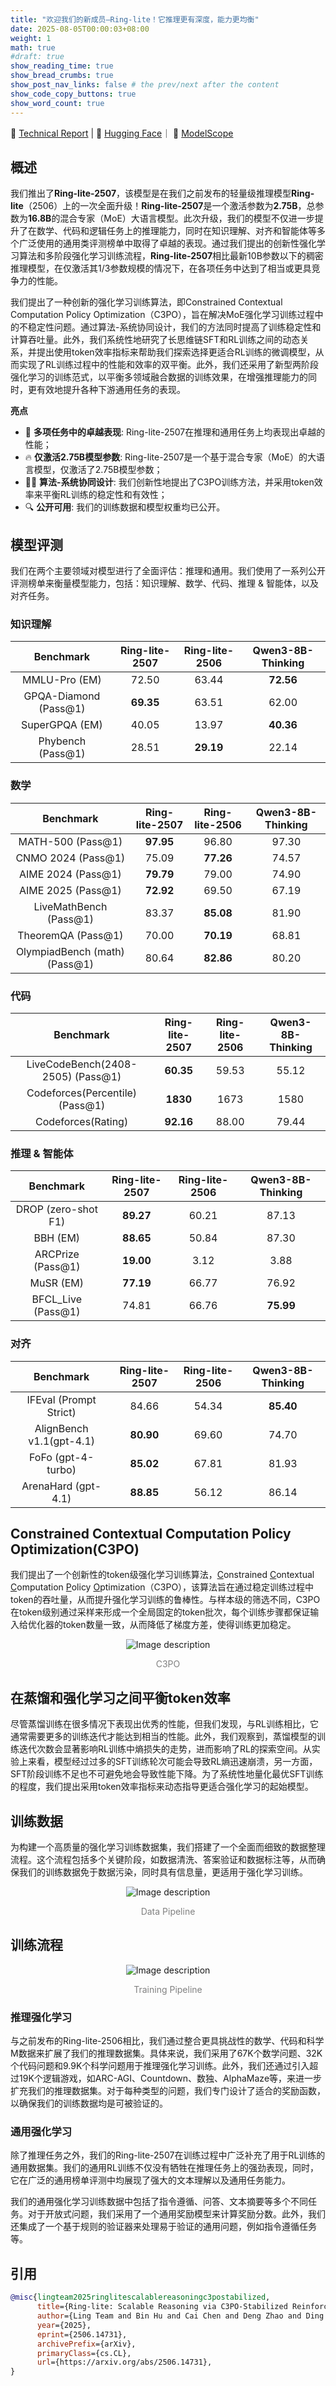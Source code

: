 ```yaml
---
title: "欢迎我们的新成员—Ring-lite！它推理更有深度，能力更均衡"
date: 2025-08-05T00:00:03+08:00
weight: 1
math: true
#draft: true
show_reading_time: true
show_bread_crumbs: true
show_post_nav_links: false # the prev/next after the content
show_code_copy_buttons: true
show_word_count: true
---
```


📖 [Technical Report](https://arxiv.org/abs/2506.14731) | 🤗 [Hugging Face](https://huggingface.co/inclusionAI/Ring-lite-2507)｜ 🤖 [ModelScope](https://modelscope.cn/models/inclusionAI/Ring-lite-2507)

## 概述
我们推出了**Ring-lite-2507**，该模型是在我们之前发布的轻量级推理模型**Ring-lite**（2506）上的一次全面升级！**Ring-lite-2507**是一个激活参数为**2.75B**，总参数为**16.8B**的混合专家（MoE）大语言模型。此次升级，我们的模型不仅进一步提升了在数学、代码和逻辑任务上的推理能力，同时在知识理解、对齐和智能体等多个广泛使用的通用类评测榜单中取得了卓越的表现。通过我们提出的创新性强化学习算法和多阶段强化学习训练流程，**Ring-lite-2507**相比最新10B参数以下的稠密推理模型，在仅激活其1/3参数规模的情况下，在各项任务中达到了相当或更具竞争力的性能。

我们提出了一种创新的强化学习训练算法，即Constrained Contextual Computation Policy Optimization（C3PO），旨在解决MoE强化学习训练过程中的不稳定性问题。通过算法-系统协同设计，我们的方法同时提高了训练稳定性和计算吞吐量。此外，我们系统性地研究了长思维链SFT和RL训练之间的动态关系，并提出使用token效率指标来帮助我们探索选择更适合RL训练的微调模型，从而实现了RL训练过程中的性能和效率的双平衡。此外，我们还采用了新型两阶段强化学习的训练范式，以平衡多领域融合数据的训练效果，在增强推理能力的同时，更有效地提升各种下游通用任务的表现。


**亮点**

+ 🚀 **多项任务中的卓越表现**: Ring-lite-2507在推理和通用任务上均表现出卓越的性能；
+ 🔥 **仅激活2.75B模型参数**: Ring-lite-2507是一个基于混合专家（MoE）的大语言模型，仅激活了2.75B模型参数；
+ ⛓️‍💥 **算法-系统协同设计**: 我们创新性地提出了C3PO训练方法，并采用token效率来平衡RL训练的稳定性和有效性；
+ 🔍 **公开可用**: 我们的训练数据和模型权重均已公开。


## 模型评测
我们在两个主要领域对模型进行了全面评估：推理和通用。我们使用了一系列公开评测榜单来衡量模型能力，包括：知识理解、数学、代码、推理 \& 智能体，以及对齐任务。

### 知识理解

| **Benchmark**   | **Ring-lite-2507** | **Ring-lite-2506** | **Qwen3-8B-Thinking** 
| :-------------: | :---------------: | :-----------: | :-------------------: | 
| MMLU-Pro (EM)         | 72.50	    | 63.44	    | **72.56** | 
| GPQA-Diamond (Pass@1) | **69.35**	    | 63.51	    | 62.00 | 
| SuperGPQA (EM)        | 40.05	    | 13.97	    | **40.36** | 
| Phybench (Pass@1)     | 28.51	    | **29.19**    | 22.14 |    


### 数学

| **Benchmark**   | **Ring-lite-2507** | **Ring-lite-2506** | **Qwen3-8B-Thinking** 
| :-------------: | :---------------: | :-----------: | :-------------------: | 
| MATH-500 (Pass@1)             |   **97.95**	|   96.80	|   97.30       |
| CNMO 2024 (Pass@1)            |   75.09	|   **77.26**	|   74.57       |
| AIME 2024 (Pass@1)            |   **79.79**	|   79.00	|   74.90       |
| AIME 2025 (Pass@1)            |   **72.92**	|   69.50	|   67.19       |
| LiveMathBench (Pass@1)        |   83.37	|   **85.08**	|   81.90       |
| TheoremQA (Pass@1)            |   70.00	|   **70.19**	|   68.81       |
| OlympiadBench (math) (Pass@1) |   80.64	|   **82.86**	|   80.20       |

### 代码

| **Benchmark**   | **Ring-lite-2507** | **Ring-lite-2506** | **Qwen3-8B-Thinking** 
| :-------------: | :---------------: | :-----------: | :-------------------: |
| LiveCodeBench(2408-2505) (Pass@1)     |**60.35**	    |   59.53   |	55.12   |
| Codeforces(Percentile) (Pass@1)       |**1830**	    |   1673    |	1580    |
| Codeforces(Rating)                    |**92.16**	    |   88.00   |	79.44   |

### 推理 \& 智能体

| **Benchmark**   | **Ring-lite-2507** | **Ring-lite-2506** | **Qwen3-8B-Thinking** 
| :-------------: | :---------------: | :-----------: | :-------------------: | 
| DROP (zero-shot F1)    |   **89.27**  	  | 60.21   |	87.13   |
| BBH (EM)               |   **88.65**	  | 50.84   |	87.30   |
| ARCPrize (Pass@1)      |   **19.00**	  | 3.12    |	3.88    |
| MuSR (EM)              |   **77.19**	  | 66.77   |	76.92   |
| BFCL_Live (Pass@1)     |   74.81	  | 66.76   |	**75.99**   |

### 对齐

| **Benchmark**   | **Ring-lite-2507** | **Ring-lite-2506** | **Qwen3-8B-Thinking** 
| :-------------: | :---------------: | :-----------: | :-------------------: | 
| IFEval (Prompt Strict)    |   84.66   |   54.34   |	**85.40**   |
| AlignBench v1.1(gpt-4.1)  |   **80.90**   |	69.60   |	74.70   |
| FoFo (gpt-4-turbo)        |   **85.02**	|   67.81   |	81.93   |
| ArenaHard (gpt-4.1)       |   **88.85**	|   56.12   |	86.14   |


## Constrained Contextual Computation Policy Optimization(C3PO)
我们提出了一个创新性的token级强化学习训练算法，<u>C</u>onstrained <u>C</u>ontextual <u>C</u>omputation <u>P</u>olicy <u>O</u>ptimization（C3PO），该算法旨在通过稳定训练过程中token的吞吐量，从而提升强化学习训练的鲁棒性。与样本级的筛选不同，C3PO在token级别通过采样来形成一个全局固定的token批次，每个训练步骤都保证输入给优化器的token数量一致，从而降低了梯度方差，使得训练更加稳定。

<div style="text-align:center;margin: auto; width: 100%;">
  <img src="./assets/C3PO_overview_formal.png" alt="Image description" />
  <p style="font-size:14px; color:gray;">C3PO</p>
</div>

## 在蒸馏和强化学习之间平衡token效率
尽管蒸馏训练在很多情况下表现出优秀的性能，但我们发现，与RL训练相比，它通常需要更多的训练迭代才能达到相当的性能。此外，我们观察到，蒸馏模型的训练迭代次数会显著影响RL训练中熵损失的走势，进而影响了RL的探索空间。从实验上来看，模型经过过多的SFT训练轮次可能会导致RL熵迅速崩溃，另一方面，SFT阶段训练不足也不可避免地会导致性能下降。为了系统性地量化最优SFT训练的程度，我们提出采用token效率指标来动态指导更适合强化学习的起始模型。

## 训练数据
为构建一个高质量的强化学习训练数据集，我们搭建了一个全面而细致的数据整理流程。这个流程包括多个关键阶段，如数据清洗、答案验证和数据标注等，从而确保我们的训练数据免于数据污染，同时具有信息量，更适用于强化学习训练。
<div style="text-align:center;margin: auto; width: 100%;">
  <img src="./assets/data-pipeline.png" alt="Image description" />
  <p style="font-size:14px; color:gray;">Data Pipeline</p>
</div>

## 训练流程
<div style="text-align:center;margin: auto; width: 100%;">
  <img src="./assets/0731-pipeline.png" alt="Image description" />
  <p style="font-size:14px; color:gray;">Training Pipeline</p>
</div>

### 推理强化学习
与之前发布的Ring-lite-2506相比，我们通过整合更具挑战性的数学、代码和科学M数据来扩展了我们的推理数据集。具体来说，我们采用了67K个数学问题、32K个代码问题和9.9K个科学问题用于推理强化学习训练。此外，我们还通过引入超过19K个逻辑游戏，如ARC-AGI、Countdown、数独、AlphaMaze等，来进一步扩充我们的推理数据集。对于每种类型的问题，我们专门设计了适合的奖励函数，以确保我们的训练数据均是可被验证的。


### 通用强化学习
除了推理任务之外，我们的Ring-lite-2507在训练过程中广泛补充了用于RL训练的通用数据集。我们的通用RL训练不仅没有牺牲在推理任务上的强劲表现，同时，它在广泛的通用榜单评测中均展现了强大的文本理解以及通用任务能力。

我们的通用强化学习训练数据中包括了指令遵循、问答、文本摘要等多个不同任务。对于开放式问题，我们采用了一个通用奖励模型来计算奖励分数。此外，我们还集成了一个基于规则的验证器来处理易于验证的通用问题，例如指令遵循任务等。

## 引用

```bibtex
@misc{lingteam2025ringlitescalablereasoningc3postabilized,
      title={Ring-lite: Scalable Reasoning via C3PO-Stabilized Reinforcement Learning for LLMs}, 
      author={Ling Team and Bin Hu and Cai Chen and Deng Zhao and Ding Liu and Dingnan Jin and Feng Zhu and Hao Dai and Hongzhi Luan and Jia Guo and Jiaming Liu and Jiewei Wu and Jun Mei and Jun Zhou and Junbo Zhao and Junwu Xiong and Kaihong Zhang and Kuan Xu and Lei Liang and Liang Jiang and Liangcheng Fu and Longfei Zheng and Qiang Gao and Qing Cui and Quan Wan and Shaomian Zheng and Shuaicheng Li and Tongkai Yang and Wang Ren and Xiaodong Yan and Xiaopei Wan and Xiaoyun Feng and Xin Zhao and Xinxing Yang and Xinyu Kong and Xuemin Yang and Yang Li and Yingting Wu and Yongkang Liu and Zhankai Xu and Zhenduo Zhang and Zhenglei Zhou and Zhenyu Huang and Zhiqiang Zhang and Zihao Wang and Zujie Wen},
      year={2025},
      eprint={2506.14731},
      archivePrefix={arXiv},
      primaryClass={cs.CL},
      url={https://arxiv.org/abs/2506.14731}, 
}
```
